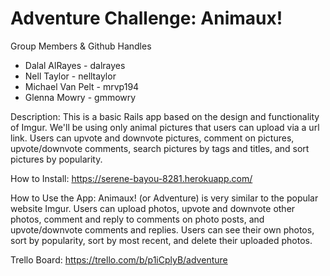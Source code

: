 # Adventure Challenge: Animaux!

Group Members & Github Handles
* Dalal AlRayes - dalrayes
* Nell Taylor - nelltaylor
* Michael Van Pelt - mrvp194
* Glenna Mowry - gmmowry

Description:
This is a basic Rails app based on the design and functionality of Imgur. We'll be using only animal pictures that users can upload via a url link. Users can upvote and downvote pictures, comment on pictures, upvote/downvote comments, search pictures by tags and titles, and sort pictures by popularity.

How to Install:
https://serene-bayou-8281.herokuapp.com/


How to Use the App:
Animaux! (or Adventure) is very similar to the popular website Imgur. Users can upload photos, upvote and downvote other photos, comment and reply to comments on photo posts, and upvote/downvote comments and replies.  Users can see their own photos, sort by popularity, sort by most recent, and delete their uploaded photos.

Trello Board:
https://trello.com/b/p1iCplyB/adventure
